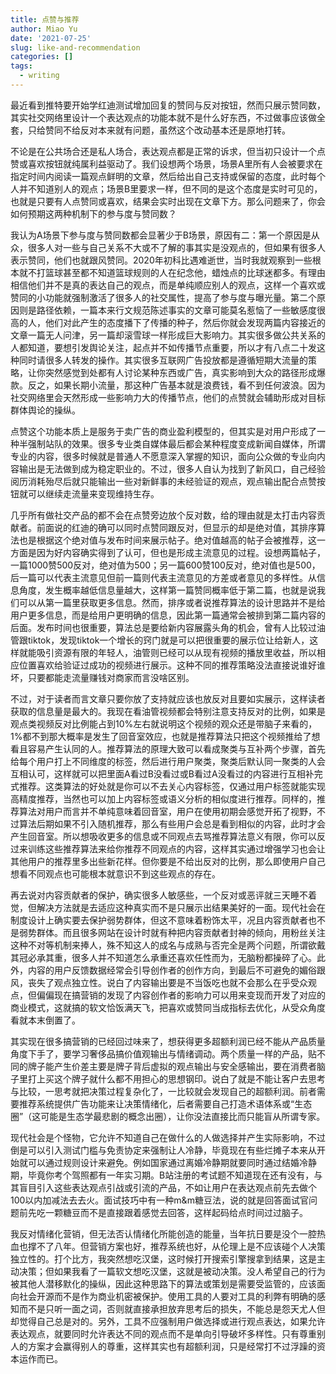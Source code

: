 ```yaml
---
title: 点赞与推荐
author: Miao Yu
date: '2021-07-25'
slug: like-and-recommendation
categories: []
tags:
  - writing
---
```


最近看到推特要开始学红迪测试增加回复的赞同与反对按钮，然而只展示赞同数，其实社交网络里设计一个表达观点的功能本就不是什么好东西，不过做事应该做全套，只给赞同不给反对本来就有问题，虽然这个改动基本还是原地打转。

不论是在公共场合还是私人场合，表达观点都是正常的诉求，但当初只设计一个点赞或喜欢按钮就纯属利益驱动了。我们设想两个场景，场景A里所有人会被要求在指定时间内阅读一篇观点鲜明的文章，然后给出自己支持或保留的态度，此时每个人并不知道别人的观点；场景B里要求一样，但不同的是这个态度是实时可见的，也就是只要有人点赞同或喜欢，结果会实时出现在文章下方。那么问题来了，你会如何预期这两种机制下的参与度与赞同数？

我认为A场景下参与度与赞同数都会显著少于B场景，原因有二：第一个原因是从众，很多人对一些与自己关系不大或不了解的事其实是没观点的，但如果有很多人表示赞同，他们也就跟风赞同。2020年初科比遇难逝世，当时我就观察到一些根本就不打篮球甚至都不知道篮球规则的人在纪念他，蜡烛点的比球迷都多。有理由相信他们并不是真的表达自己的观点，而是单纯顺应别人的观点，这样一个喜欢或赞同的小功能就强制激活了很多人的社交属性，提高了参与度与曝光量。第二个原因则是路径依赖，一篇本来行文规范陈述事实的文章可能莫名惹恼了一些敏感度很高的人，他们对此产生的态度播下了传播的种子，然后你就会发现两篇内容接近的文章一篇无人问津，另一篇却滚雪球一样形成巨大影响力。其实很多做公共关系的人都知道，要想引发舆论关注，起点并不如传播节点重要，所以才有八点二十发这种同时请很多人转发的操作。其实很多互联网广告投放都是遵循短期大流量的策略，让你突然感觉到处都有人讨论某种东西或广告，真实影响到大众的路径形成爆款。反之，如果长期小流量，那这种广告基本就是浪费钱，看不到任何波浪。因为社交网络里会天然形成一些影响力大的传播节点，他们的点赞就会辅助形成对目标群体舆论的操纵。

点赞这个功能本质上是服务于卖广告的商业盈利模型的，但其实是对用户形成了一种半强制站队的效果。很多专业类自媒体最后都会某种程度变成新闻自媒体，所谓专业的内容，很多时候就是普通人不愿意深入掌握的知识，面向公众做的专业向内容输出是无法做到成为稳定职业的。不过，很多人自认为找到了新风口，自己经验阅历消耗殆尽后就只能输出一些对新鲜事的未经验证的观点，观点输出配合点赞按钮就可以继续走流量来变现维持生存。

几乎所有做社交产品的都不会在点赞旁边放个反对数，给的理由就是太打击内容贡献者。前面说的红迪的确可以同时点赞同跟反对，但显示的却是绝对值，其排序算法也是根据这个绝对值与发布时间来展示帖子。绝对值越高的帖子会被推荐，这一方面是因为好内容确实得到了认可，但也是形成主流意见的过程。设想两篇帖子，一篇1000赞500反对，绝对值为500；另一篇600赞100反对，绝对值也是500，后一篇可以代表主流意见但前一篇则代表主流意见的方差或者意见的多样性。从信息角度，发生概率越低信息量越大，这样第一篇赞同概率低于第二篇，也就是说我们可以从第一篇里获取更多信息。然而，排序或者说推荐算法的设计思路并不是给用户更多信息，而是给用户更明确的信息，因此第一篇通常会被排到第二篇内容的后面。发布时间也很重要，算法总是要给新内容展露头角的机会，曾有人比较过油管跟tiktok，发现tiktok一个增长的窍门就是可以把很重要的展示位让给新人，这样就能吸引资源有限的年轻人，油管则已经可以从现有视频的播放里收益，所以相应位置喜欢给验证过成功的视频进行展示。这种不同的推荐策略没法直接说谁好谁坏，只要都能走流量赚钱对商家而言没啥区别。

不过，对于读者而言文章只要你放了支持就应该也放反对且要如实展示，这样读者获取的信息量是最大的。我现在看油管视频都会特别注意支持反对的比例，如果是观点类视频反对比例能占到10%左右就说明这个视频的观众还是带脑子来看的，1%都不到那大概率是发生了回音室效应，也就是推荐算法只把这个视频推给了想看且容易产生认同的人。推荐算法的原理大致可以看成聚类与互补两个步骤，首先给每个用户打上不同维度的标签，然后进行用户聚类，聚类后默认同一聚类的人会互相认可，这样就可以把里面A看过B没看过或B看过A没看过的内容进行互相补完式推荐。这类算法的好处就是你可以不去关心内容标签，仅通过用户标签就能实现高精度推荐，当然也可以加上内容标签或语义分析的相似度进行推荐。同样的，推荐算法对用户而言并不单纯意味着回音室，用户在使用初期会感觉开拓了视野，不过算法后期如果不引入随机推荐，那么有些用户会总是看到相似的内容，此时才会产生回音室。所以想吸收更多的信息或不同观点去骂推荐算法意义有限，你可以反过来训练这些推荐算法来给你推荐不同观点的内容，这样其实通过增强学习也会让其他用户的推荐里多出些新花样。但你要是不给出反对的比例，那么即使用户自己想看不同观点也可能根本就意识不到这些观点的存在。

再去说对内容贡献者的保护，确实很多人敏感些，一个反对或恶评就三天睡不着觉，但解决方法就是去适应这种真实而不是只展示出结果美好的一面。现代社会在制度设计上确实要去保护弱势群体，但这不意味着粉饰太平，况且内容贡献者也不是弱势群体。而且很多网站在设计时就有种把内容贡献者封神的倾向，用粉丝关注这种不对等机制来捧人，殊不知这人的成名与成熟与否完全是两个问题，所谓欲戴其冠必承其重，很多人并不知道怎么承重还喜欢任性而为，无脑粉都操碎了心。此外，内容的用户反馈数据经常会引导创作者的创作方向，到最后不可避免的媚俗跟风，丧失了观点独立性。说白了内容输出要是不当饭吃也就不会那么在乎受众观点，但偏偏现在搞营销的发现了内容创作者的影响力可以用来变现而开发了对应的商业模式，这就搞的软文恰饭满天飞，把喜欢或赞同当成指标去优化，从受众角度看就本末倒置了。

其实现在很多搞营销的已经回过味来了，想获得更多超额利润已经不能从产品质量角度下手了，要学习奢侈品搞价值观输出与情绪调动。两个质量一样的产品，贴不同的牌子能产生价差主要是牌子背后虚拟的观点输出与安全感输出，要在消费者脑子里打上买这个牌子就什么都不用担心的思想钢印。说白了就是不能让客户去思考与比较，一思考就把决策过程复杂化了，一比较就会发现自己的超额利润。前者需要推荐系统提供广告功能来让决策情绪化，后者需要自己打造术语体系或“生态圈”（这可能是生态学最悲剧的概念出圈），让你没法直接比而只能盲从所谓专家。

现代社会是个怪物，它允许不知道自己在做什么的人做选择并产生实际影响，不过倒是可以引入测试门槛与免责协定来强制让人冷静，毕竟现在有些烂摊子本来从开始就可以通过规则设计来避免。例如国家通过离婚冷静期就要同时通过结婚冷静期，毕竟你考个驾照都有一年实习期。B站注册的考试题不知道现在还有没有，与其盲目引入这些表达观点引战或引流的产品，不如让用户在表达观点前先去做个100以内加减法去去火。面试技巧中有一种m&m糖豆法，说的就是回答面试官问题前先吃一颗糖豆而不是直接跟着感觉去回答，这样起码给点时间过过脑子。

我反对情绪化营销，但无法否认情绪化所能创造的能量，当年抗日要是没个一腔热血也撑不了八年。但营销方案也好，推荐系统也好，从伦理上是不应该碰个人决策独立性的。打个比方，我突然想吃汉堡，这时候打开搜索引擎搜拿到结果，这是主动决策；但如果我看了一篇软文想吃汉堡，这就是被动决策。没人希望自己的行为被其他人潜移默化的操纵，因此这种思路下的算法或策划是需要受监管的，应该面向社会开源而不是作为商业机密被保护。使用工具的人要对工具的利弊有明确的感知而不是只听一面之词，否则就直接承担放弃思考后的损失，不能总是怨天尤人但却觉得自己总是对的。另外，工具不应强制用户做选择或进行观点表达，如果允许表达观点，就要同时允许表达不同的观点而不是单向引导破坏多样性。只有尊重别人的方案才会赢得别人的尊重，这样其实也有超额利润，只是经常打不过浮躁的资本运作而已。
